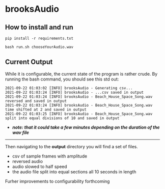 # brooksAudio

## How to install and run

    pip install -r requirements.txt

    bash run.sh chooseYourAudio.wav

## Current Output

While it is configurable, the current state of the program is rather crude. By running the bash command, you should see this std out:

    2021-09-22 01:03:02 [INFO] brooksAudio - Generating csv...
    2021-09-22 01:03:24 [INFO] brooksAudio - ...csv saved in output
    2021-09-22 01:03:24 [INFO] brooksAudio - Beach_House_Space_Song.wav reversed and saved in output
    2021-09-22 01:03:24 [INFO] brooksAudio - Beach_House_Space_Song.wav time shifted at 2 and saved in output
    2021-09-22 01:03:25 [INFO] brooksAudio - Beach_House_Space_Song.wav split into equal divisions of 10 and saved in output

- ***note: that it could take a few minutes depending on the duration of the wav file***
---


Then navigating to the **output** directory you will find a set of files. 

* csv of sample frames with amplitude
* reversed audio
* audio slowed to half speed
* the audio file split into equal sections all 10 seconds in length

Furher improvements to configurability forthcoming 